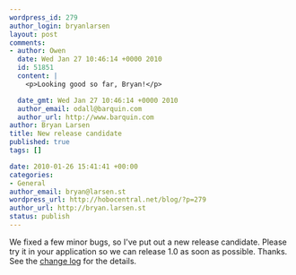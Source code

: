 ```yaml
--- 
wordpress_id: 279
author_login: bryanlarsen
layout: post
comments: 
- author: Owen
  date: Wed Jan 27 10:46:14 +0000 2010
  id: 51851
  content: |
    <p>Looking good so far, Bryan!</p>

  date_gmt: Wed Jan 27 10:46:14 +0000 2010
  author_email: odall@barquin.com
  author_url: http://www.barquin.com
author: Bryan Larsen
title: New release candidate
published: true
tags: []

date: 2010-01-26 15:41:41 +00:00
categories: 
- General
author_email: bryan@larsen.st
wordpress_url: http://hobocentral.net/blog/?p=279
author_url: http://bryan.larsen.st
status: publish
---
```

We fixed a few minor bugs, so I've put out a new release candidate.  Please try it in your application so we can release 1.0 as soon as possible.  Thanks.  See the [change log](http://github.com/tablatom/hobo/commits/v0.9.106) for the details.
